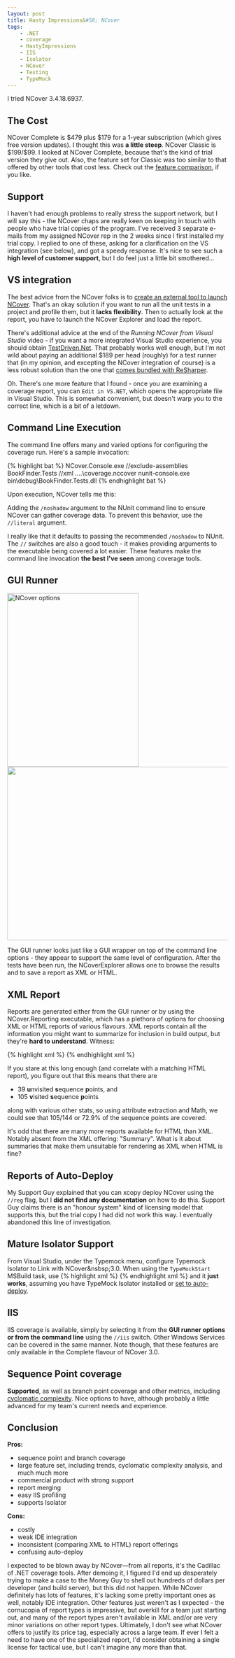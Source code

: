 ```yaml
---
layout: post
title: Hasty Impressions&#58; NCover
tags:
    - .NET
    - coverage
    - HastyImpressions
    - IIS
    - Isolator
    - NCover
    - Testing
    - TypeMock
---
```


I tried NCover 3.4.18.6937. 
<h2>The Cost</h2>
NCover Complete is $479 plus $179 for a 1-year subscription (which gives free version updates). I thought this was <b>a little steep</b>. NCover Classic is $199/$99. I looked at NCover Complete, because that's the kind of trial version they give out. Also, the feature set for Classic was too similar to that offered by other tools that cost less. Check out the <a href="http://www.ncover.com/pages/feature_comparison">feature comparison</a>, if you like.
<h2>Support</h2>
I haven't had enough problems to really stress the support network, but I will say this - the NCover chaps are really keen on keeping in touch with people who have trial copies of the program. I've received 3 separate e-mails from my assigned NCover rep in the 2 weeks since I first installed my trial copy. I replied to one of these, asking for a clarification on the VS integration (see below), and got a speedy response. 
It's nice to see such a <b>high level of customer support</b>, but I do feel just a little bit smothered&hellip;
<h2>VS integration</h2>
The best advice from the NCover folks is to <a href="http://docs.ncover.com/how-to/running-ncover-from-visual-studio/">create an external tool to launch NCover</a>. That's an okay solution if you want to run all the unit tests in a project and profile them, but it <b>lacks flexibility</b>. Then to actually look at the report, you have to launch the NCover Explorer and load the report.

There's additional advice at the end of the <i>Running NCover from Visual Studio</i> video - if you want a more integrated Visual Studio experience, you should obtain <a href="http://testdriven.net/">TestDriven.Net</a>. That probably works well enough, but I'm not wild about paying an additional $189 per head (roughly) for a test runner that (in my opinion, and excepting the NCover integration of course) is a less robust solution than the one that <a href="http://www.jetbrains.com/resharper/features/unit_testing.html">comes bundled with ReSharper</a>.

Oh. There's one more feature that I found - once you are examining a coverage report, you can <code>Edit in VS.NET</code>, which opens the appropriate file in Visual Studio. This is somewhat convenient, but doesn't warp you to the correct line, which is a bit of a letdown.

<h2>Command Line Execution</h2>
The command line offers many and varied options for configuring the coverage run. Here's a sample invocation:

{% highlight bat %}
NCover.Console.exe //exclude-assemblies BookFinder.Tests //xml ..\..\coverage.nccover nunit-console.exe bin\debug\BookFinder.Tests.dll
{% endhighlight bat %}

Upon execution, NCover tells me this:


Adding the `/noshadow` argument to the NUnit command line to ensure NCover can gather coverage data.
To prevent this behavior, use the `//literal` argument.

I really like that it defaults to passing the recommended <code>/noshadow</code> to NUnit. The <code>//</code> switches are also a good touch - it makes providing arguments to the executable being covered a lot easier. These features make the command line invocation <b>the best I've seen</b> among coverage tools.

<h2>GUI Runner</h2>
<div class="images">
<a href="{{ site.image_dir }}/runncover.png"><img src="{{ site.image_dir }}/runncover.png" width="300" height="397"  alt="NCover options" title="RunNCover"/></a><a href="{{ site.image_dir }}/nocoverexplorer.png"><img src="{{ site.image_dir }}/ncoverexplorer.png" height="397" width="515" alt="" title="NCoverExplorer"  /></a>
</div>

The GUI runner looks just like a GUI wrapper on top of the command line options - they appear to support the same level of configuration. After the tests have been run, the NCoverExplorer allows one to browse the results and to save a report as XML or HTML.

<h2>XML Report</h2>
Reports are generated either from the GUI runner or by using the NCover.Reporting executable, which has a plethora of options for choosing XML or HTML reports of various flavours.
XML reports contain all the information you might want to summarize for inclusion in build output, but they're <b>hard to understand</b>. Witness:

{% highlight xml %}
<stats acp="95" afp="80" abp="95" acc="20" ccavg="1.5" ccmax="5" ex="0" ei="1" ubp="12" ul="40" um="10" usp="39" vbp="63" vl="89" vsp="105" mvc="18" vc="2" vm="22" svc="120">
{% endhighlight xml %}

If you stare at this long enough (and correlate with a matching HTML report), you figure out that this means that there are
<ul>
<li>39 <b>u</b>nvisited <b>s</b>equence <b>p</b>oints, and</li>
<li>105 <b>v</b>isited <b>s</b>equence <b>p</b>oints</li>
</ul>
along with various other stats, so using attribute extraction and Math, we could see that 105/144 or 72.9% of the sequence points are covered.

It's odd that there are many more reports available for HTML than XML. Notably absent from the XML offering: "Summary". What is it about summaries that make them unsuitable for rendering as XML when HTML is fine?
<h2>Reports of Auto-Deploy</h2>
My Support Guy explained that you can xcopy deploy NCover using the <code>//reg</code> flag, but I <b>did not find any documentation</b> on how to do this. Support Guy claims there is an "honour system" kind of licensing model that supports this, but the trial copy I had did not work this way. I eventually abandoned this line of investigation.

<h2>Mature Isolator Support</h2>
From Visual Studio, under the Typemock menu, configure Typemock Isolator to Link with NCover&nsbsp;3.0.
When using the <code>TypeMockStart</code> MSBuild task, use
{% highlight xml %}
<TypeMockStart Link="NCover3.0" ProfilerLaunchedFirst="true">
{% endhighlight xml %}
and it <b>just works</b>, assuming you have TypeMock Isolator installed or <a href="/2010/06/06/auto-deploying-typemock-isolator-without-trashing-the-installation/">set to auto-deploy</a>.
<h2>IIS</h2>
IIS coverage is available, simply by selecting it from the <b>GUI runner options or from the command line</b> using the <code>//iis</code> switch. Other Windows Services can be covered in the same manner. Note though, that these features are only available in the Complete flavour of NCover 3.0.
<h2>Sequence Point coverage</h2>
<b>Supported</b>, as well as branch point coverage and other metrics, including <a href="http://en.wikipedia.org/wiki/Cyclomatic_complexity">cyclomatic complexity</a>. Nice options to have, although probably a little advanced for my team's current needs and experience.
<h2>Conclusion</h2>
<strong>Pros:</strong>
<ul>
<li>sequence point and branch coverage</li>
<li>large feature set, including trends, cyclomatic complexity analysis, and much much more</li>
<li>commercial product with strong support</li>
<li>report merging</li>
<li>easy IIS profiling</li>
<li>supports Isolator</li>
</ul>
<strong>Cons:</strong>
<ul>
<li>costly</li>
<li>weak IDE integration</li>
<li>inconsistent (comparing XML to HTML) report offerings</li>
<li>confusing auto-deploy</li>
</ul>
I expected to be blown away by NCover&mdash;from all reports, it's the Cadillac of .NET coverage tools. After demoing it, I figured I'd end up desperately trying to make a case to the Money Guy to shell out hundreds of dollars per developer (and build server), but this did not happen.
While NCover definitely has lots of features, it's lacking some pretty important ones as well, notably IDE integration. Other features just weren't as I expected - the cornucopia of report types is impressive, but overkill for a team just starting out, and many of the report types aren't available in XML and/or are very minor variations on other report types.
Ultimately, I don't see what NCover offers to justify its price tag, especially across a large team. If ever I felt a need to have one of the specialized report, I'd consider obtaining a single license for tactical use, but I can't imagine any more than that.
